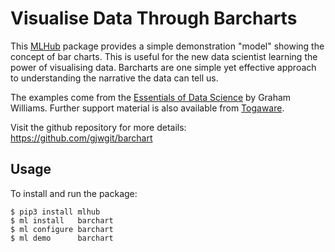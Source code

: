 Visualise Data Through Barcharts
================================

This [MLHub](https://mlhub.ai) package provides a simple demonstration
"model" showing the concept of bar charts. This is useful for the new
data scientist learning the power of visualising data. Barcharts are one
simple yet effective approach to understanding the narrative the data
can tell us.

The examples come from the [Essentials of Data
Science](https://bit.ly/essentials_data_science) by Graham Williams.
Further support material is also available from
[Togaware](https://essentials.togaware.com).

Visit the github repository for more details:
https://github.com/gjwgit/barchart

Usage
-----

To install and run the package:

    $ pip3 install mlhub
    $ ml install   barchart
    $ ml configure barchart
    $ ml demo      barchart
